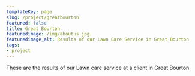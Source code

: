 ```yaml
---
templateKey: page
slug: /project/greatbourton
featured: false
title: Great Bourton
featuredimage: /img/aboutus.jpg
featuredimage_alt: Results of our Lawn Care Service in Great Bourton
tags:
- project
---
```

These are the results of our Lawn care service at a client in Great Bourton


